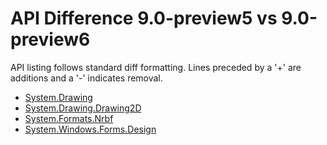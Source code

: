 # API Difference 9.0-preview5 vs 9.0-preview6

API listing follows standard diff formatting.
Lines preceded by a '+' are additions and a '-' indicates removal.

* [System.Drawing](9.0-preview6_System.Drawing.md)
* [System.Drawing.Drawing2D](9.0-preview6_System.Drawing.Drawing2D.md)
* [System.Formats.Nrbf](9.0-preview6_System.Formats.Nrbf.md)
* [System.Windows.Forms.Design](9.0-preview6_System.Windows.Forms.Design.md)
